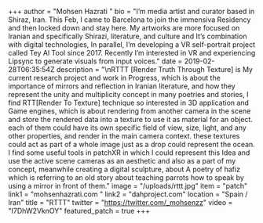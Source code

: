 +++
author = "Mohsen Hazrati "
bio = "I’m media artist and curator based in Shiraz, Iran. This Feb, I came to Barcelona to join the immensiva Residency and then locked down and stay here. My artworks are more focused on Iranian and specifically Shirazi, literature, and culture and It’s combination with digital technologies, In parallel, I’m developing a VR self-portrait project called Tey Al Tool since 2017. Recently I’m interested in VR and experiencing Lipsync to generate visuals from input voices."
date = 2019-02-28T06:35:54Z
description = "\nRTTT [Render Truth Through Texture] is My current research project and work in Progress, which is about the importance of mirrors and reflection in Iranian literature, and how they represent the unity and multiplicity concept in many poetries and stories, I find RTT[Render To Texture] technique so interested in 3D application and Game engines, which is about rendering from another camera in the scene and store the rendered data into a texture to use it as material for an object. each of them could have its own specific field of view, size, light, and any other properties,  and render in the main camera context. these textures could act as part of a whole image just as a drop could represent the ocean. I find some useful tools in patchXR in which I could represent this Idea and use the active scene cameras as an aesthetic and also as a part of my concept, meanwhile creating a digital sculpture, about A poetry of hafiz which is referring to an old story about teaching parrots how to speak by using a mirror in front of them."
image = "/uploads/rttt.jpg"
item = "patch"
link1 = "mohsenhazrati.com "
link2 = "dahproject.com"
location = "Spain / Iran"
title = "RTTT"
twitter = "https://twitter.com/_mohsenzz"
video = "I7DhW2VknOY"
featured_patch = true
+++

